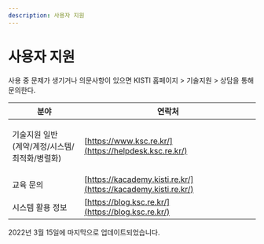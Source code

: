 ```yaml
---
description: 사용자 지원
---
```


# 사용자 지원

사용 중 문제가 생기거나 의문사항이 있으면 KISTI 홈페이지 > 기술지원 > 상담을 통해 문의한다.

| 분야                                    | 연락처                                                            |
| ------------------------------------- | -------------------------------------------------------------- |
| <p>기술지원 일반<br>(계약/계정/시스템/최적화/병렬화)</p> | [https://www.ksc.re.kr/](https://helpdesk.ksc.re.kr/)          |
| 교육 문의                                 | [https://kacademy.kisti.re.kr/](https://kacademy.kisti.re.kr/) |
| 시스템 활용 정보                             | [https://blog.ksc.re.kr/](https://blog.ksc.re.kr/)             |

2022년 3월 15일에 마지막으로 업데이트되었습니다.
